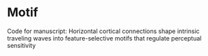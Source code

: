# Motif
Code for manuscript: Horizontal cortical connections shape intrinsic traveling waves into feature-selective motifs that regulate perceptual sensitivity
